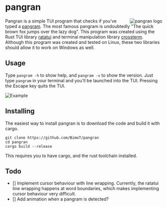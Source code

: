 # pangran

<img align="right" src="https://raw.githubusercontent.com/BimoT/pangran/assets/logo.svg" alt="pangran logo">

Pangran is a simple TUI program that checks if you've typed a [pangram](https://en.wikipedia.org/wiki/Pangram). The most famous pangram is undoubtedly "The quick brown fox jumps over the lazy dog". This program was created using the Rust TUI library [ratatui](https://github.com/tui-rs-revival/ratatui) and terminal manipulation library [crossterm](https://github.com/crossterm-rs/crossterm). Although this program was created and tested on Linux, these two libraries should allow it to work on Windows as well.

## Usage

Type `pangram -h` to show help, and `pangram -v` to show the version.
Just type `pangram` in your terminal and you'll be launched into the TUI. Pressing the Escape key quits the TUI.

![Example]("https://raw.githubusercontent.com/BimoT/pangran/assets/example.gif")

## Installing

The easiest way to install pangran is to download the code and build it with cargo.

```
git clone https://github.com/BimoT/pangran
cd pangran
cargo build --release
```
This requires you to have cargo, and the rust toolchain installed.

## Todo

- [] Implement cursor behaviour with line wrapping. Currently, the ratatui line wrapping happens at word boundaries, which makes implementing cursor behaviour very difficult.
- [] Add animation when a pangram is detected?
